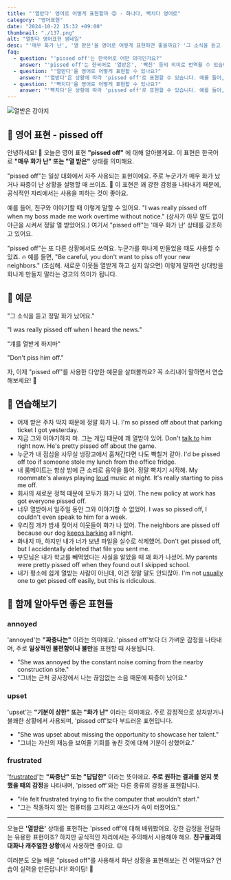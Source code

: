 ```yaml
---
title: "'열받다' 영어로 어떻게 표현할까 😡 - 화나다, 빡치다 영어로"
category: "영어표현"
date: "2024-10-22 15:32 +09:00"
thumbnail: "./137.png"
alt: "열받다 영어표현 썸네일"
desc: "'매우 화가 난', '열 받은'을 영어로 어떻게 표현하면 좋을까요? '그 소식을 듣고 정말 열받았어요.', '걔를 빡치게 하지마.' 등을 영어로 표현하는 법을 배워봅시다. 다양한 예문을 통해서 연습하고 본인의 표현으로 만들어 보세요."
faq:
  - question: "'pissed off'는 한국어로 어떤 의미인가요?"
    answer: "'pissed off'는 한국어로 '열받은', '빡친' 등의 의미로 번역될 수 있습니다. 주로 누군가가 불만이나 짜증을 느낄 때 사용합니다."
  - question: "'열받다'을 영어로 어떻게 표현할 수 있나요?"
    answer: "'열받다'은 상황에 따라 'pissed off'로 표현할 수 있습니다. 예를 들어, '그의 행동 때문에 열받았어'는 'I'm really pissed off about his behavior'로 말할 수 있습니다."
  - question: "'빡치다'을 영어로 어떻게 표현할 수 있나요?"
    answer: "'빡치다'은 상황에 따라 'pissed off'로 표현할 수 있습니다. 예를 들어, '교통 체증 때문에 빡쳐'는 'I'm so pissed off with the traffic'로 말할 수 있습니다."
---
```


![열받은 강아지](./137-1.jpg)

## 🌟 영어 표현 - pissed off

안녕하세요! 👋 오늘은 영어 표현 **"pissed off"** 에 대해 알아볼게요. 이 표현은 한국어로 **"매우 화가 난" 또는 "열 받은"** 상태를 의미해요.

"pissed off"는 일상 대화에서 자주 사용되는 표현이에요. 주로 누군가가 매우 화가 났거나 짜증이 난 상황을 설명할 때 쓰이죠. 🤬 이 표현은 꽤 강한 감정을 나타내기 때문에, 공식적인 자리에서는 사용을 피하는 것이 좋아요.

예를 들어, 친구와 이야기할 때 이렇게 말할 수 있어요. "I was really pissed off when my boss made me work overtime without notice." (상사가 아무 말도 없이 야근을 시켜서 정말 열 받았어요.) 여기서 "pissed off"는 '매우 화가 난' 상태를 강조하고 있어요.

"pissed off"는 또 다른 상황에서도 쓰여요. 누군가를 화나게 만들었을 때도 사용할 수 있죠. 🔥 예를 들면, "Be careful, you don't want to piss off your new neighbors." (조심해. 새로운 이웃들 열받게 하고 싶지 않으면) 이렇게 말하면 상대방을 화나게 만들지 말라는 경고의 의미가 됩니다.

## 📖 예문

"그 소식을 듣고 정말 화가 났어요."

"I was really pissed off when I heard the news."

"걔를 열받게 하지마"

"Don't piss him off."

자, 이제 "pissed off"를 사용한 다양한 예문을 살펴볼까요? 꼭 소리내어 말하면서 연습해보세요! 🚀

## 💬 연습해보기

<ul data-interactive-list>
  <li data-interactive-item>
    <span data-toggler>어제 받은 주차 딱지 때문에 정말 화가 나.</span>
    <span data-answer>I'm so pissed off about that parking ticket I got yesterday.</span>
  </li>
  <li data-interactive-item>
    <span data-toggler>지금 그와 이야기하지 마. 그는 게임 때문에 꽤 열받아 있어.</span>
    <span data-answer>Don't <a href="/blog/in-english/359.talk-to/">talk to</a> him right now. He's pretty pissed off about the game.</span>
  </li>
  <li data-interactive-item>
    <span data-toggler>누군가 내 점심을 사무실 냉장고에서 훔쳐간다면 나도 빡칠거 같아.</span>
    <span data-answer>I'd be pissed off too if someone stole my lunch from the office fridge.</span>
  </li>
  <li data-interactive-item>
    <span data-toggler>내 룸메이트는 항상 밤에 큰 소리로 음악을 틀어. 정말 빡치기 시작해.</span>
    <span data-answer>My roommate's always playing <a href="/blog/in-english/311.loud/">loud</a> music at night. It's really starting to piss me off.</span>
  </li>
  <li data-interactive-item>
    <span data-toggler>회사의 새로운 정책 때문에 모두가 화가 나 있어.</span>
    <span data-answer>The new policy at work has got everyone pissed off.</span>
  </li>
  <li data-interactive-item>
    <span data-toggler>너무 열받아서 일주일 동안 그와 이야기할 수 없었어.</span>
    <span data-answer>I was so pissed off, I couldn't even speak to him for a week.</span>
  </li>
  <li data-interactive-item>
    <span data-toggler>우리집 개가 밤새 짖어서 이웃들이 화가 나 있어.</span>
    <span data-answer>The neighbors are pissed off because our dog <a href="/blog/in-english/291.keep-ing/">keeps barking</a> all night.</span>
  </li>
  <li data-interactive-item>
    <span data-toggler>화내지 마, 하지만 내가 너가 보낸 파일을 실수로 삭제했어.</span>
    <span data-answer>Don't get pissed off, but I accidentally deleted that file you sent me.</span>
  </li>
  <li data-interactive-item>
    <span data-toggler>부모님은 내가 학교를 빼먹었다는 사실을 알았을 때 꽤 화가 나셨어.</span>
    <span data-answer>My parents were pretty pissed off when they found out I skipped school.</span>
  </li>
  <li data-interactive-item>
    <span data-toggler>내가 평소에 쉽게 열받는 사람이 아닌데, 이건 정말 말도 안되잖아.</span>
    <span data-answer>I'm not <a href="/blog/in-english/017.usually/">usually</a> one to get pissed off easily, but this is ridiculous.</span>
  </li>
</ul>

## 🤝 함께 알아두면 좋은 표현들

### annoyed

'annoyed'는 **"짜증나는"** 이라는 의미예요. 'pissed off'보다 더 가벼운 감정을 나타내며, 주로 **일상적인 불편함이나 불만**을 표현할 때 사용됩니다.

- "She was annoyed by the constant noise coming from the nearby construction site."
- "그녀는 근처 공사장에서 나는 끊임없는 소음 때문에 짜증이 났어요."

### upset

'upset'는 **"기분이 상한" 또는 "화가 난"** 이라는 의미예요. 주로 감정적으로 상처받거나 불쾌한 상황에서 사용되며, 'pissed off'보다 부드러운 표현입니다.

- "She was upset about missing the opportunity to showcase her talent."
- "그녀는 자신의 재능을 보여줄 기회를 놓친 것에 대해 기분이 상했어요."

### frustrated

'[frustrated](/blog/in-english/378.frustrating/)'는 **"짜증난" 또는 "답답한"** 이라는 뜻이에요. **주로 원하는 결과를 얻지 못했을 때의 감정**을 나타내며, 'pissed off'와는 다른 종류의 감정을 표현합니다.

- "He felt frustrated trying to fix the computer that wouldn't start."
- "그는 작동하지 않는 컴퓨터를 고치려고 애쓰다가 속이 터졌어요."

---

오늘은 **'열받은'** 상태를 표현하는 'pissed off'에 대해 배워봤어요. 강한 감정을 전달하는 유용한 표현이죠? 하지만 공식적인 자리에서는 주의해서 사용해야 해요. **친구들과의 대화나 캐주얼한 상황**에서 사용하면 좋아요. 😉

여러분도 오늘 배운 "pissed off"를 사용해서 화난 상황을 표현해보는 건 어떨까요? 연습이 실력을 만든답니다! 화이팅! 💪
